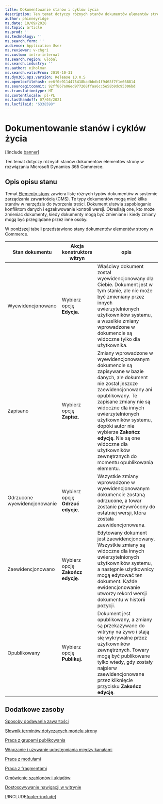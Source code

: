 ```yaml
---
title: Dokumentowanie stanów i cyklów życia
description: Ten temat dotyczy różnych stanów dokumentów elementów strony w rozwiązaniu Microsoft Dynamics 365 Commerce.
author: phinneyridge
ms.date: 10/09/2020
ms.topic: article
ms.prod: ''
ms.technology: ''
ms.search.form: ''
audience: Application User
ms.reviewer: v-chgri
ms.custom: intro-internal
ms.search.region: Global
ms.search.industry: ''
ms.author: niholman
ms.search.validFrom: 2019-10-31
ms.dyn365.ops.version: Release 10.0.5
ms.openlocfilehash: ee6f0e9114475418badbbdb1f9468f7f1e668814
ms.sourcegitcommit: 92ff867a06ed977268ffaa6cc5e58b9dc95306bd
ms.translationtype: HT
ms.contentlocale: pl-PL
ms.lasthandoff: 07/03/2021
ms.locfileid: "6338590"
---
```

# <a name="document-states-and-lifecycle"></a>Dokumentowanie stanów i cyklów życia

[!include [banner](includes/banner.md)]

Ten temat dotyczy różnych stanów dokumentów elementów strony w rozwiązaniu Microsoft Dynamics 365 Commerce.

## <a name="document-state-descriptions"></a>Opis opisu stanu

Temat [Elementy stony](page-elements-overview.md) zawiera listę różnych typów dokumentów w systemie zarządzania zawartością (CMS). Te typy dokumentów mogą mieć kilka stanów w narzędziu do tworzenia treści. Dokument ułatwia zapobieganie konfliktom danych i egzekwowanie kontroli wersji. Określają one, kto może zmieniać dokumenty, kiedy dokumenty mogą być zmieniane i kiedy zmiany mogą być przeglądane przez inne osoby.

W poniższej tabeli przedstawiono stany dokumentów elementów strony w Commerce.

| Stan dokumentu      | Akcja konstruktora witryn        | opis                                                  |
| ------------------- | -------------------------- | ------------------------------------------------------------ |
| Wyewidencjonowano         | Wybierz opcję **Edycja**.           | Właściwy dokument został wyewidencjonowany dla Ciebie. Dokument jest w tym stanie, ale nie może być zmieniany przez innych uwierzytelnionych użytkowników systemu, a wszelkie zmiany wprowadzone w dokumencie są widoczne tylko dla użytkownika. |
| Zapisano               | Wybierz opcję **Zapisz**.           | Zmiany wprowadzone w wyewidencjonowanym dokumencie są zapisywane w bazie danych, ale dokument nie został jeszcze zaewidencjonowany ani opublikowany. Te zapisane zmiany nie są widoczne dla innych uwierzytelnionych użytkowników systemu, dopóki autor nie wybierze **Zakończ edycję**. Nie są one widoczne dla użytkowników zewnętrznych do momentu opublikowania elementu. |
| Odrzucone wyewidencjonowanie | Wybierz opcję **Odrzuć edycje**.  | Wszystkie zmiany wprowadzone w wyewidencjonowanym dokumencie zostaną odrzucone, a towar zostanie przywrócony do ostatniej wersji, która została zaewidencjonowana. |
| Zaewidencjonowano          | Wybierz opcję **Zakończ edycję**. | Edytowany dokument jest zaewidencjonowany. Wszystkie zmiany są widoczne dla innych uwierzytelnionych użytkowników systemu, a następnie użytkownicy mogą edytować ten dokument. Każde ewidencjonowanie utworzy rekord wersji dokumentu w historii pozycji. |
| Opublikowany           | Wybierz opcję **Publikuj**.        | Dokument jest opublikowany, a zmiany są przekazywane do witryny na żywo i stają się wykrywalne przez użytkowników zewnętrznych. Towary mogą być publikowane tylko wtedy, gdy zostały najpierw zaewidencjonowane przez kliknięcie przycisku **Zakończ edycję**. |

## <a name="additional-resources"></a>Dodatkowe zasoby

[Sposoby dodawania zawartości](add-manage-content.md)

[Słownik terminów dotyczących modelu strony](page-elements-overview.md)

[Praca z grupami publikowania](publish-groups.md)

[Włączanie i używanie udostępniania między kanałami](cross-channel-sharing.md)

[Praca z modułami](work-with-modules.md)

[Praca z fragmentami](work-with-fragments.md)

[Omówienie szablonów i układów](templates-layouts-overview.md)

[Dostosowywanie nawigacji w witrynie](customize-site-navigation.md)


[!INCLUDE[footer-include](../includes/footer-banner.md)]